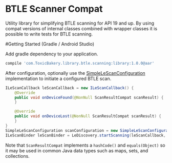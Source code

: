 BTLE Scanner Compat
===================

Utility library for simplifying BTLE scanning for API 19 and up. By using compat versions of internal classes combined with wrapper classes it is possible to write tests for BTLE scanning.

#Getting Started (Gradle / Android Studio)

Add gradle dependency to your application.
```gradle
compile 'com.ToxicBakery.library.btle.scanning:library:1.0.0@aar'
```

After configuration, optionally use the [SimpleLeScanConfiguration](https://github.com/ToxicBakery/BTLE-Scanner-Compat/blob/master/library/src/main/java/com/ToxicBakery/library/btle/scanning/SimpleLeScanConfiguration.java) implementation to initiate a configured BTLE scan.

```java
ILeScanCallback leScanCallback = new ILeScanCallback() {
    @Override
    public void onDeviceFound(@NonNull ScanResultCompat scanResult) {
    }

    @Override
    public void onDeviceLost(@NonNull ScanResultCompat scanResult) {
    }
}
SimpleLeScanConfiguration scanConfiguration = new SimpleLeScanConfiguration(context);
ILeScanBinder leScanBinder = LeDiscovery.startScanning(leScanCallback, scanConfiguration);
```

Note that `ScanResultCompat` implements a `hashCode()` and `equals(Object)` so it may be used in common Java data types such as maps, sets, and collections.
